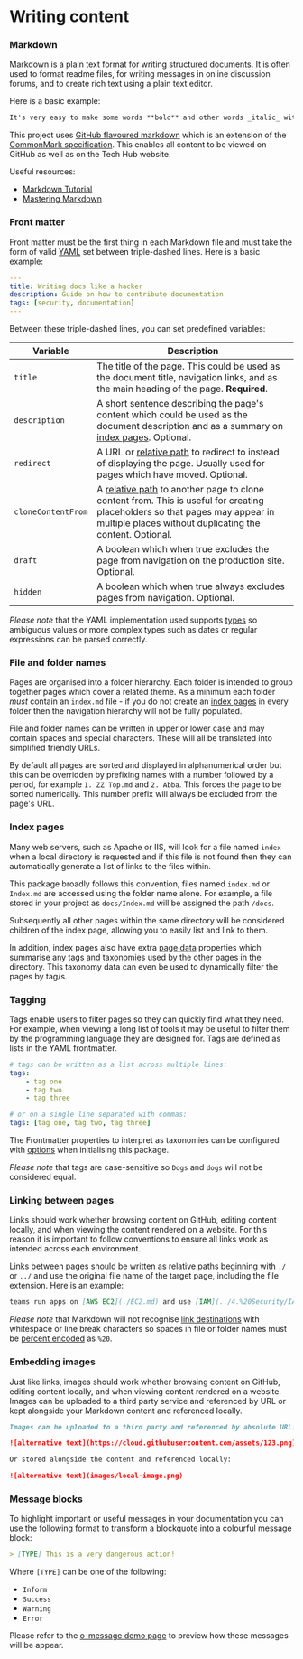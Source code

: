 # Writing content

### Markdown

Markdown is a plain text format for writing structured documents. It is often used to format readme files, for writing messages in online discussion forums, and to create rich text using a plain text editor.

Here is a basic example:

```markdown
It's very easy to make some words **bold** and other words _italic_ with Markdown. You can even [link to the FT!](https://www.ft.com)
```

This project uses [GitHub flavoured markdown](https://github.github.com/gfm/) which is an extension of the [CommonMark specification](https://spec.commonmark.org/). This enables all content to be viewed on GitHub as well as on the Tech Hub website.

Useful resources:

-   [Markdown Tutorial](https://commonmark.org/help/tutorial/)
-   [Mastering Markdown](https://guides.github.com/features/mastering-markdown/)

### Front matter

Front matter must be the first thing in each Markdown file and must take the form of valid [YAML](https://yaml.org/) set between triple-dashed lines. Here is a basic example:

```yaml
---
title: Writing docs like a hacker
description: Guide on how to contribute documentation
tags: [security, documentation]
---
```

Between these triple-dashed lines, you can set predefined variables:

| Variable           | Description                                                                                                                                                                                                      |
| ------------------ | ---------------------------------------------------------------------------------------------------------------------------------------------------------------------------------------------------------------- |
| `title`            | The title of the page. This could be used as the document title, navigation links, and as the main heading of the page. **Required**.                                                                            |
| `description`      | A short sentence describing the page's content which could be used as the document description and as a summary on [index pages](#index-pages). Optional.                                                        |
| `redirect`         | A URL or [relative path](#linking-between-pages) to redirect to instead of displaying the page. Usually used for pages which have moved. Optional.                                                               |
| `cloneContentFrom` | A [relative path](#linking-between-pages) to another page to clone content from. This is useful for creating placeholders so that pages may appear in multiple places without duplicating the content. Optional. |
| `draft`            | A boolean which when true excludes the page from navigation on the production site. Optional.                                                                                                                    |
| `hidden`           | A boolean which when true always excludes pages from navigation. Optional.                                                                                                                                       |

_Please note_ that the YAML implementation used supports [types] so ambiguous values or more complex types such as dates or regular expressions can be parsed correctly.

[yaml list]: https://en.wikipedia.org/wiki/YAML#Basic_components
[types]: https://yaml.org/type/

### File and folder names

Pages are organised into a folder hierarchy. Each folder is intended to group together pages which cover a related theme. As a minimum each folder _must_ contain an `index.md` file - if you do not create an [index pages](#index-pages) in every folder then the navigation hierarchy will not be fully populated.

File and folder names can be written in upper or lower case and may contain spaces and special characters. These will all be translated into simplified friendly URLs.

By default all pages are sorted and displayed in alphanumerical order but this can be overridden by prefixing names with a number followed by a period, for example `1. ZZ Top.md` and `2. Abba`. This forces the page to be sorted numerically. This number prefix will always be excluded from the page's URL.

### Index pages

Many web servers, such as Apache or IIS, will look for a file named `index` when a local directory is requested and if this file is not found then they can automatically generate a list of links to the files within.

This package broadly follows this convention, files named `index.md` or `Index.md` are accessed using the folder name alone. For example, a file stored in your project as `docs/Index.md` will be assigned the path `/docs`.

Subsequently all other pages within the same directory will be considered children of the index page, allowing you to easily list and link to them.

In addition, index pages also have extra [page data](jsdoc.md#pagedata) properties which summarise any [tags and taxonomies](#tagging) used by the other pages in the directory. This taxonomy data can even be used to dynamically filter the pages by tag/s.

### Tagging

Tags enable users to filter pages so they can quickly find what they need. For example, when viewing a long list of tools it may be useful to filter them by the programming language they are designed for. Tags are defined as lists in the YAML frontmatter.

```yaml
# tags can be written as a list across multiple lines:
tags:
    - tag one
    - tag two
    - tag three

# or on a single line separated with commas:
tags: [tag one, tag two, tag three]
```

The Frontmatter properties to interpret as taxonomies can be configured with [options](jsdoc.md#Options) when initialising this package.

_Please note_ that tags are case-sensitive so `Dogs` and `dogs` will not be considered equal.

### Linking between pages

Links should work whether browsing content on GitHub, editing content locally, and when viewing the content rendered on a website. For this reason it is important to follow conventions to ensure all links work as intended across each environment.

Links between pages should be written as relative paths beginning with `./` or `../` and use the original file name of the target page, including the file extension. Here is an example:

```markdown
teams run apps on [AWS EC2](./EC2.md) and use [IAM](../4.%20Security/IAM.md) to control permissions.
```

_Please note_ that Markdown will not recognise [link destinations](https://spec.commonmark.org/0.29/#link-destination) with whitespace or line break characters so spaces in file or folder names must be [percent encoded](https://en.wikipedia.org/wiki/Percent-encoding) as `%20`.

### Embedding images

Just like links, images should work whether browsing content on GitHub, editing content locally, and when viewing content rendered on a website. Images can be uploaded to a third party service and referenced by URL or kept alongside your Markdown content and referenced locally.

```markdown
Images can be uploaded to a third party and referenced by absolute URL:

![alternative text](https://cloud.githubusercontent.com/assets/123.png)

Or stored alongside the content and referenced locally:

![alternative text](images/local-image.png)
```

### Message blocks

To highlight important or useful messages in your documentation you can use the following format to transform a blockquote into a colourful message block:

```markdown
> [TYPE] This is a very dangerous action!
```

Where `[TYPE]` can be one of the following:

-   `Inform`
-   `Success`
-   `Warning`
-   `Error`

Please refer to the [o-message demo page](https://registry.origami.ft.com/components/o-message/?brand=internal) to preview how these messages will be appear.
